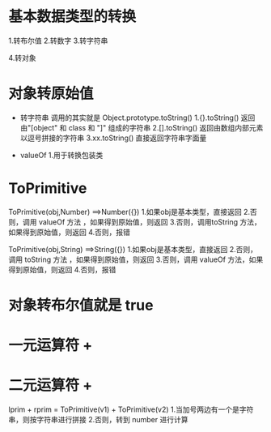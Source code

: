 # 基本数据类型的转换
1.转布尔值
2.转数字
3.转字符串

4.转对象

# 对象转原始值
- 转字符串 调用的其实就是 Object.prototype.toString()
1.{}.toString() 返回由"[object" 和 class 和 "]" 组成的字符串
2.[].toString() 返回由数组内部元素以逗号拼接的字符串
3.xx.toString() 直接返回字符串字面量

- valueOf
1.用于转换包装类 

# ToPrimitive
ToPrimitive(obj,Number) ==>Number({})
1.如果obj是基本类型，直接返回
2.否则，调用 valueOf 方法 ，如果得到原始值，则返回
3.否则，调用toString 方法，如果得到原始值，则返回
4.否则，报错

ToPrimitive(obj,String) ==>String({})
1.如果obj是基本类型，直接返回
2.否则，调用 toString 方法 ，如果得到原始值，则返回
3.否则，调用 valueOf 方法，如果得到原始值，则返回
4.否则，报错

# 对象转布尔值就是 true

# 一元运算符 +

# 二元运算符 +
lprim + rprim = ToPrimitive(v1) + ToPrimitive(v2)
1.当加号两边有一个是字符串，则按字符串进行拼接
2.否则，转到 number 进行计算
